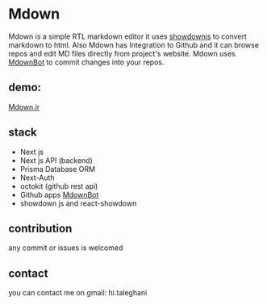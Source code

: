 # Mdown 

Mdown is a simple RTL markdown editor it uses [showdownjs](https://showdownjs.com/) to convert markdown to html. 
Also Mdown has Integration to Github and it can browse repos and edit MD files directly from project's website.
Mdown uses [MdownBot](https://github.com/apps/mdownBot) to commit changes into your repos.

## demo:
[Mdown.ir](https://mdown.ir)



## stack

- Next js
- Next js API (backend)
- Prisma Database ORM
- Next-Auth
- octokit (github rest api)
- Github apps [MdownBot](https://github.com/apps/mdownBot)
- showdown js and react-showdown

## contribution
any commit or issues is welcomed

## contact
you can contact me on gmail:
hi.taleghani

